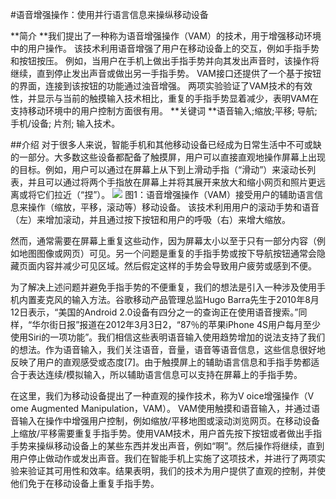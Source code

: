 #语音增强操作：使用并行语言信息来操纵移动设备

**简介    **我们提出了一种称为语音增强操作（VAM）的技术，用于增强移动环境中的用户操作。 该技术利用语音增强了用户在移动设备上的交互，例如手指手势和按钮按压。 例如，当用户在手机上做出手指手势并向其发出声音时，该操作将继续，直到停止发出声音或做出另一手指手势。 VAM接口还提供了一个基于按钮的界面，连接到该按钮的功能通过浊音增强。 两项实验验证了VAM技术的有效性，并显示与当前的触摸输入技术相比，重复的手指手势显着减少，表明VAM在支持移动环境中的用户控制方面很有用。
**关键词    **语音输入;缩放;平移; 导航; 手机/设备; 片剂; 输入技术。

##介绍
对于很多人来说，智能手机和其他移动设备已经成为日常生活中不可或缺的一部分。大多数这些设备都配备了触摸屏，用户可以直接直观地操作屏幕上出现的目标。例如，用户可以通过在屏幕上从下到上滑动手指（“滑动”）来滚动长列表，并且可以通过将两个手指放在屏幕上并将其展开来放大和缩小网页和照片更远离或将它们拉近（“捏”）。
![](/assets/5pic1.png)
图1：语音增强操作（VAM）接受用户的辅助语言信息来操作（缩放，平移，滚动等）移动设备。 该技术利用用户的滚动手势和语音（左）来增加滚动，并且通过按下按钮和用户的呼吸（右）来增大缩放。

然而，通常需要在屏幕上重复这些动作，因为屏幕太小以至于只有一部分内容（例如地图图像或网页）可见。另一个问题是重复的手指手势或按下导航按钮通常会隐藏页面内容并减少可见区域。然后假定这样的手势会导致用户疲劳或感到不便。

为了解决上述问题并避免手指手势的不便重复，我们的想法是引入一种涉及使用手机内置麦克风的输入方法。谷歌移动产品管理总监Hugo Barra先生于2010年8月12日表示，“美国的Android 2.0设备有四分之一的查询正在使用语音搜索。”同样，“华尔街日报”报道在2012年3月3日2，“87％的苹果iPhone 4S用户每月至少使用Siri的一项功能”。我们相信这些表明语音输入使用趋势增加的说法支持了我们的想法。作为语音输入，我们关注语音，音量，语音等语音信息，这些信息很好地反映了用户的直观感受或态度[7]。由于触摸屏上的辅助语言信息和手指手势都适合于表达连续/模拟输入，所以辅助语言信息可以支持在屏幕上的手指手势。

在这里，我们为移动设备提出了一种直观的操作技术，称为V oice增强操作（V ome Augmented Manipulation，VAM）。 VAM使用触摸和语音输入，并通过语音输入在操作中增强用户控制，例如缩放/平移地图或滚动浏览网页。在移动设备上缩放/平移需要重复手指手势。使用VAM技术，用户首先按下按钮或者做出手指手势来操纵移动设备上的某些东西并发出声音，例如“啊”。然后操作将继续，直到用户停止做动作或发出声音。我们在智能手机上实施了这项技术，并进行了两项实验来验证其可用性和效率。结果表明，我们的技术为用户提供了直观的控制，并使他们免于在移动设备上重复手指手势。